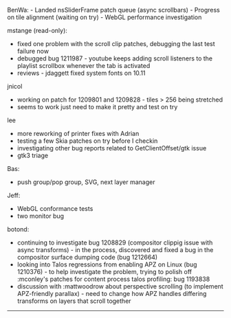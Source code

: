 

BenWa:
        - Landed nsSliderFrame patch queue (async scrollbars)
        - Progress on tile alignment (waiting on try)
        - WebGL performance investigation



mstange (read-only):
* fixed one problem with the scroll clip patches, debugging the last test failure now
* debugged bug 1211987 - youtube keeps adding scroll listeners to the playlist scrollbox whenever the tab is activated
* reviews - jdaggett fixed system fonts on 10.11



jnicol
* working on patch for 1209801 and 1209828 - tiles > 256 being stretched
* seems to work just need to make it pretty and test on try



lee
* more reworking of printer fixes with Adrian
* testing a few Skia patches on try before I checkin
* investigating other bug reports related to GetClientOffset/gtk issue
* gtk3 triage



Bas:
* push group/pop group, SVG, next layer manager



Jeff:
* WebGL conformance tests
* two monitor bug



botond:
  - continuing to investigate bug 1208829 (compositor clippig issue with async transforms)
          - in the process, discovered and fixed a bug in the compositor surface dumping code (bug 1212664)
  - looking into Talos regressions from enabling APZ on Linux (bug 1210376)
          - to help investigate the problem, trying to polish off :mconley's patches for content process talos profiling: bug 1193838
  - discussion with :mattwoodrow about perspective scrolling (to implement APZ-friendly parallax)
          - need to change how APZ handles differing transforms on layers that scroll together

________________


